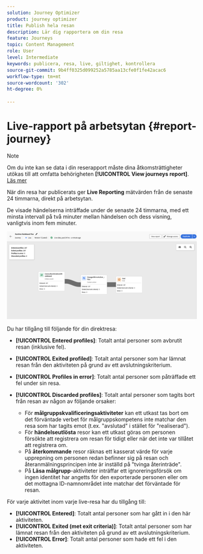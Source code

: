 ```yaml
---
solution: Journey Optimizer
product: journey optimizer
title: Publish hela resan
description: Lär dig rapportera om din resa
feature: Journeys
topic: Content Management
role: User
level: Intermediate
keywords: publicera, resa, live, giltighet, kontrollera
source-git-commit: 9b4ff0325d099252a5785aa13cfe0f1fe42acac6
workflow-type: tm+mt
source-wordcount: '302'
ht-degree: 0%

---
```


# Live-rapport på arbetsytan {#report-journey}

>[!NOTE]
>
>Om du inte kan se data i din reserapport måste dina åtkomsträttigheter utökas till att omfatta behörigheten **[!UICONTROL View journeys report]**. [Läs mer](../administration/permissions.md)

När din resa har publicerats ger **Live Reporting** mätvärden från de senaste 24 timmarna, direkt på arbetsytan.

De visade händelserna inträffade under de senaste 24 timmarna, med ett minsta intervall på två minuter mellan händelsen och dess visning, vanligtvis inom fem minuter.

![](assets/journey_live_report.png)

Du har tillgång till följande för din direktresa:

* **[!UICONTROL Entered profiles]**: Totalt antal personer som avbrutit resan (inklusive fel).
* **[!UICONTROL Exited profiled]**: Totalt antal personer som har lämnat resan från den aktiviteten på grund av ett avslutningskriterium.
* **[!UICONTROL Profiles in error]**: Totalt antal personer som påträffade ett fel under sin resa.
* **[!UICONTROL Discarded profiles]**: Totalt antal personer som tagits bort från resan av någon av följande orsaker:

   * För **målgruppskvalificeringsaktiviteter** kan ett utkast tas bort om det förväntade verbet för målgruppskompetens inte matchar den resa som har tagits emot (t.ex. &quot;avslutad&quot; i stället för &quot;realiserad&quot;).
   * För **händelseutlösta** resor kan ett utkast göras om personen försökte att registrera om resan för tidigt eller när det inte var tillåtet att registrera om.
   * På **återkommande** resor räknas ett kasserat värde för varje upprepning om personen redan befinner sig på resan och återanmälningsprincipen inte är inställd på &quot;tvinga återinträde&quot;.
   * På **Läsa målgrupp**-aktiviteter inträffar ett ignoreringsförsök om ingen identitet har angetts för den exporterade personen eller om det mottagna ID-namnområdet inte matchar det förväntade för resan.

För varje aktivitet inom varje live-resa har du tillgång till:

* **[!UICONTROL Entered]**: Totalt antal personer som har gått in i den här aktiviteten.
* **[!UICONTROL Exited (met exit criteria)]**: Totalt antal personer som har lämnat resan från den aktiviteten på grund av ett avslutningskriterium.
* **[!UICONTROL Error]**: Totalt antal personer som hade ett fel i den aktiviteten.
